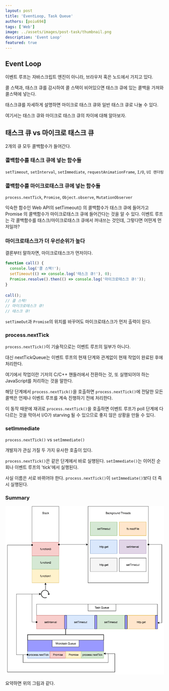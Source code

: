 ```yaml
---
layout: post
title: 'EventLoop, Task Queue'
authors: [poiu694]
tags: ['Web']
image: ../assets/images/post-task/thumbnail.png
description: 'Event Loop'
featured: true
---
```


## Event Loop

이벤트 루프는 자바스크립트 엔진이 아니라, 브라우저 혹은 노드에서 가지고 있다.

콜 스택과, 태스크 큐를 감시하여 콜 스택이 비어있으면 태스크 큐에 있는 콜백을 가져와 콜스택에 넣는다.

태스크큐를 자세하게 설명하면 마이크로 태스크 큐와 일반 태스크 큐로 나눌 수 있다.

여기서는 태스크 큐와 마이크로 태스크 큐의 차이에 대해 알아보자.

## 태스크 큐 vs 마이크로 태스크 큐

2개의 큐 모두 콜백함수가 들어간다.

### 콜백함수를 태스크 큐에 넣는 함수들

`setTimeout`, `setInterval`, `setImmediate`, `requestAnimationFrame`, `I/O`, `UI 렌더링`

### 콜백함수를 마이크로태스크 큐에 넣는 함수들

`process.nextTick`, `Promise`, `Object.observe`, `MutationObserver`

익숙한 함수인 Web API의 setTimeout() 의 콜백함수가 태스크 큐에 들어가고 Promise 의 콜백함수가 마이크로태스크 큐에 들어간다는 것을 알 수 있다. 이벤트 루프는 각 콜백함수를 태스크/마이크로태스크 큐에서 꺼내쓰는 것인데, 그렇다면 어떤게 먼저일까?

### 마이크로태스크가 더 우선순위가 높다

결론부터 말하자면, 마이크로태스크가 먼저이다.

```javascript
function call() {
  console.log('콜 스택!');
  setTimeout(() => console.log('태스크 큐!'), 0);
  Promise.resolve().then(() => console.log('마이크로태스크 큐!'));
}

call();
// 콜 스택!
// 마이크로태스크 큐!
// 태스크 큐!
```

`setTimeOut`과 `Promise`의 위치를 바꾸어도 마이크로태스크가 먼저 출력이 된다.

### process.nextTick

`process.nextTick()`이 기술적으로는 이벤트 루프의 일부가 아니다.

대신 nextTickQueue는 이벤트 루프의 현재 단계와 관계없이 현재 작업이 완료된 후에 처리한다.

여기에서 작업이란 기저의 C/C++ 핸들러에서 전환하는 것, 또 실행되어야 하는 JavaScript를 처리하는 것을 말한다.

해당 단계에서 `process.nextTick()`을 호출하면 `process.nextTick()`에 전달한 모든 콜백은 언제나 이벤트 루프를 계속 진행하기 전에 처리한다.

이 동작 때문에 재귀로 `process.nextTick()`을 호출하면 이벤트 루프가 poll 단계에 다다르는 것을 막아서 I/O가 starving 될 수 있으므로 좋지 않은 상황을 만들 수 있다.

### setImmediate

`process.nextTick()` vs `setImmediate()`

개발자가 관심 가질 두 가지 유사한 호출이 있다.

`process.nextTick()`은 같은 단계에서 바로 실행된다.
`setImmediate()`는 이어진 순회나 이벤트 루프의 'tick'에서 실행된다.

사실 이름은 서로 바뀌어야 한다. `process.nextTick()`이 `setImmediate()`보다 더 즉시 실행된다.

### Summary

![main.png](../assets/images/post-task/main.png)

요약하면 위의 그림과 같다.
